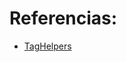# Referencias:

- [TagHelpers](https://docs.microsoft.com/en-us/aspnet/core/mvc/views/working-with-forms?view=aspnetcore-5.0)